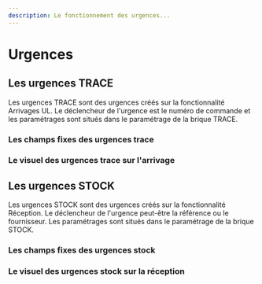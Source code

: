 ```yaml
---
description: Le fonctionnement des urgences...
---
```


# Urgences

## Les urgences TRACE

Les urgences TRACE sont des urgences créés sur la fonctionnalité Arrivages UL. Le déclencheur de l'urgence est le numéro de commande et les paramétrages sont situés dans le paramétrage de la brique TRACE.&#x20;

### Les champs fixes des urgences trace&#x20;

### Le visuel des urgences trace sur l'arrivage

### &#x20;

## Les urgences STOCK

Les urgences STOCK sont des urgences créés sur la fonctionnalité Réception. Le déclencheur de l'urgence peut-être la référence ou le fournisseur. Les paramétrages sont situés dans le paramétrage de la brique STOCK.&#x20;



### Les champs fixes des urgences stock&#x20;

### Le visuel des urgences stock sur la réception

